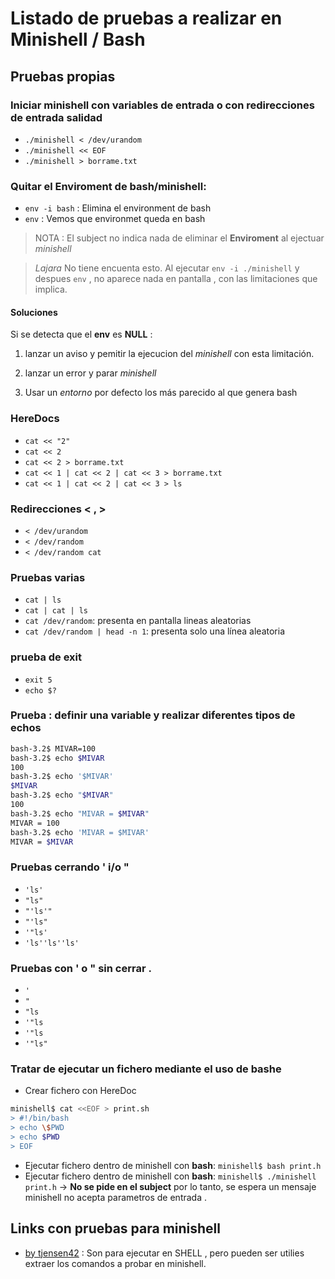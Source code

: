 # Listado de pruebas a realizar en Minishell / Bash

## Pruebas propias 

### Iniciar minishell con variables de entrada o con redirecciones de entrada salidad

- `./minishell < /dev/urandom`
- `./minishell << EOF`
- `./minishell > borrame.txt`

### Quitar el Enviroment de bash/minishell:

- `env -i bash` :   Elimina el environment de bash
- `env`	: Vemos que environmet queda en bash

> NOTA : El subject no indica nada de eliminar el **Enviroment** al ejectuar *minishell*

> *Lajara* No tiene encuenta esto. Al ejecutar `env -i ./minishell` y despues `env` , no aparece nada en pantalla , con las limitaciones que implica.

#### Soluciones

Si se detecta que el **env** es **NULL** :

1. lanzar un aviso y pemitir la ejecucion del *minishell* con esta limitación.

2. lanzar un error y parar *minishell*

3. Usar un *entorno* por defecto los más parecido al que genera bash

### HereDocs

- `cat << "2"`
- `cat << 2`
- `cat << 2 > borrame.txt`
- `cat << 1 | cat << 2 | cat << 3 > borrame.txt`
- `cat << 1 | cat << 2 | cat << 3 > ls`

### Redirecciones < ,  >

- `< /dev/urandom`
- `< /dev/random`
- `< /dev/random cat`

### Pruebas varias

- `cat | ls`
- `cat | cat | ls`
- `cat /dev/random`: presenta en pantalla lineas aleatorias
- `cat /dev/random | head -n 1`:  presenta solo una línea aleatoria

### prueba de exit
	
- `exit 5`
- `echo $?`

### Prueba : definir una variable y realizar diferentes tipos de echos

```sh
bash-3.2$ MIVAR=100
bash-3.2$ echo $MIVAR
100
bash-3.2$ echo '$MIVAR'
$MIVAR
bash-3.2$ echo "$MIVAR"
100
bash-3.2$ echo "MIVAR = $MIVAR"
MIVAR = 100
bash-3.2$ echo 'MIVAR = $MIVAR'
MIVAR = $MIVAR
```

### Pruebas cerrando ' i/o "

- `'ls'`
- `"ls"`
- `"'ls'"`
- `"'ls"`
- `'"ls'`
- `'ls''ls''ls'`

### Pruebas con ' o " sin cerrar .

- `'`
- `"`
- `"ls`
- `'"ls`
- `'"ls`
- `'"ls"`

### Tratar de ejecutar un fichero mediante el uso de bashe 

- Crear fichero con HereDoc

```sh
minishell$ cat <<EOF > print.sh
> #!/bin/bash
> echo \$PWD
> echo $PWD
> EOF
```

- Ejecutar fichero dentro de minishell con **bash**: `minishell$ bash print.h`
- Ejecutar fichero dentro de minishell con **bash**: `minishell$ ./minishell  print.h` -> **No se pide en el subject** por lo tanto, se espera un mensaje minishell no acepta parametros de entrada .


## Links con pruebas para minishell

- [by tjensen42](https://github.com/tjensen42/42-minishell) : Son para ejecutar en SHELL , pero pueden ser utilies extraer los comandos a probar en minishell.
